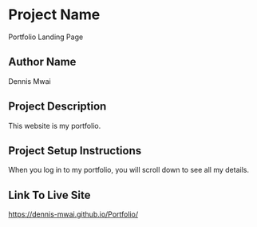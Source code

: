 # Project Name

Portfolio Landing Page

## Author Name

Dennis Mwai

## Project Description

This website is my portfolio.

## Project Setup Instructions

When you log in to my portfolio, you will scroll down to see all my details.

## Link To Live Site

<https://dennis-mwai.github.io/Portfolio/>

